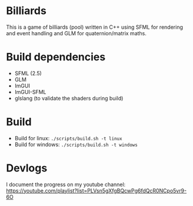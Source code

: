 # Billiards
This is a game of billiards (pool) written in C++ using SFML for rendering and event handling and GLM for quaternion/matrix maths.

# Build dependencies
- SFML (2.5)
- GLM
- ImGUI
- ImGUI-SFML
- glslang (to validate the shaders during build)

# Build
- Build for linux: ```./scripts/build.sh -t linux```  
- Build for windows: ```./scripts/build.sh -t windows``` 

# Devlogs
I document the progress on my youtube channel: https://youtube.com/playlist?list=PLVsn5gXfgBQcwPg6fdQcR0NCpo5vr9-6O 
